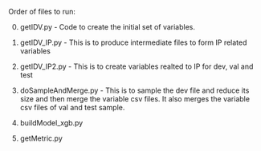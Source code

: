 Order of files to run:

0. getIDV.py - Code to create the initial set of variables.

1. getIDV_IP.py - This is to produce intermediate files to form IP related variables 

2. getIDV_IP2.py - This is to create variables realted to IP for dev, val and test

3. doSampleAndMerge.py - This is to sample the dev file and reduce its size and then merge the variable csv files.
It also merges the variable csv files of val and test sample.

4. buildModel_xgb.py

5. getMetric.py
